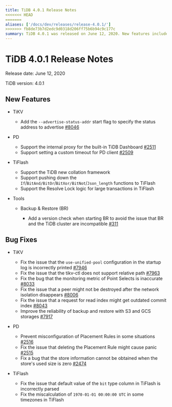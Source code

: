 ```yaml
---
title: TiDB 4.0.1 Release Notes
<<<<<<< HEAD
=======
aliases: ['/docs/dev/releases/release-4.0.1/']
>>>>>>> fb8de73b7d2edc9d0318d206ff75b6b94c9c177c
summary: TiDB 4.0.1 was released on June 12, 2020. New features include support for custom timeout for PD client and new collation framework in TiFlash. Bug fixes address issues with configuration, monitoring metrics, and store information retrieval. Backup & Restore (BR) now includes a version check to avoid compatibility issues.
---
```


# TiDB 4.0.1 Release Notes

Release date: June 12, 2020

TiDB version: 4.0.1

## New Features

+ TiKV

    - Add the `--advertise-status-addr` start flag to specify the status address to advertise [#8046](https://github.com/tikv/tikv/pull/8046)

+ PD

    - Support the internal proxy for the built-in TiDB Dashboard [#2511](https://github.com/pingcap/pd/pull/2511)
    - Support setting a custom timeout for PD client [#2509](https://github.com/pingcap/pd/pull/2509)

+ TiFlash

    - Support the TiDB new collation framework
    - Support pushing down the `If`/`BitAnd/BitOr`/`BitXor/BitNot`/`Json_length` functions to TiFlash
    - Support the Resolve Lock logic for large transactions in TiFlash

+ Tools

    - Backup & Restore (BR)

        - Add a version check when starting BR to avoid the issue that BR and the TiDB cluster are incompatible [#311](https://github.com/pingcap/br/pull/311)

## Bug Fixes

+ TiKV

    - Fix the issue that the `use-unified-pool` configuration in the startup log is incorrectly printed [#7946](https://github.com/tikv/tikv/pull/7946)
    - Fix the issue that the tikv-ctl does not support relative path [#7963](https://github.com/tikv/tikv/pull/7963)
    - Fix the bug that the monitoring metric of Point Selects is inaccurate [#8033](https://github.com/tikv/tikv/pull/8033)
    - Fix the issue that a peer might not be destroyed after the network isolation disappears [#8006](https://github.com/tikv/tikv/pull/8006)
    - Fix the issue that a request for read index might get outdated commit index [#8043](https://github.com/tikv/tikv/pull/8043)
    - Improve the reliability of backup and restore with S3 and GCS storages [#7917](https://github.com/tikv/tikv/pull/7917)

+ PD

    - Prevent misconfiguration of Placement Rules in some situations [#2516](https://github.com/pingcap/pd/pull/2516)
    - Fix the issue that deleting the Placement Rule might cause panic [#2515](https://github.com/pingcap/pd/pull/2515)
    - Fix a bug that the store information cannot be obtained when the store's used size is zero [#2474](https://github.com/pingcap/pd/pull/2474)

+ TiFlash

    - Fix the issue that default value of the `bit` type column in TiFlash is incorrectly parsed
    - Fix the miscalculation of `1970-01-01 00:00:00 UTC` in some timezones in TiFlash
